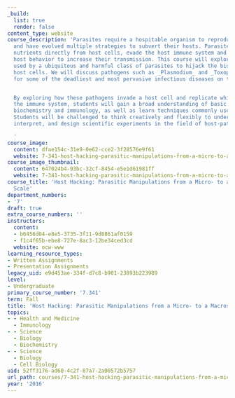 ```yaml
---
_build:
  list: true
  render: false
content_type: website
course_description: 'Parasites require a hospitable organism to reproduce and spread
  and have evolved multiple strategies to subvert their hosts. Parasites scavenge
  nutrients directly from host cells, evade the host immune system and even modify
  host behavior to increase their transmission. This course will explore the strategies
  used by a ubiquitous and harmful class of parasites to hijack the biology of their
  host cells. We will discuss pathogens such as _Plasmodium_ and _Toxoplasma,_ responsible
  for some of the deadliest and most pervasive infectious diseases on the planet.


  By exploring how these pathogens invade a host cell and replicate while evading
  the immune system, students will gain a broad understanding of basic cell biology,
  biochemistry and immunology, as well as learn techniques commonly used in cell biology.
  Students will be challenged to think creatively and flexibly to understand, critique,
  interpret, and design scientific experiments in the field of host-pathogen interactions.

  '
course_image:
  content: dfae154c-31e9-0e62-cce2-3f28576e9f61
  website: 7-341-host-hacking-parasitic-manipulations-from-a-micro-to-a-macroscopic-scale-fall-2016
course_image_thumbnail:
  content: 647024b4-93bc-32cf-8454-e5e1d61981ff
  website: 7-341-host-hacking-parasitic-manipulations-from-a-micro-to-a-macroscopic-scale-fall-2016
course_title: 'Host Hacking: Parasitic Manipulations from a Micro- to a Macroscopic
  Scale'
department_numbers:
- '7'
draft: true
extra_course_numbers: ''
instructors:
  content:
  - b6456d04-e8e5-3735-3f11-9d8861af0159
  - f1c4f65b-ebe8-727e-8ac3-12be34ced3cd
  website: ocw-www
learning_resource_types:
- Written Assignments
- Presentation Assignments
legacy_uid: e9d453ae-334f-d7c8-b901-23893b223989
level:
- Undergraduate
primary_course_number: '7.341'
term: Fall
title: 'Host Hacking: Parasitic Manipulations from a Micro- to a Macroscopic Scale'
topics:
- - Health and Medicine
  - Immunology
- - Science
  - Biology
  - Biochemistry
- - Science
  - Biology
  - Cell Biology
uid: 52ff3176-ad60-4c2f-87a7-2a00572b5757
url_path: courses/7-341-host-hacking-parasitic-manipulations-from-a-micro-to-a-macroscopic-scale-fall-2016
year: '2016'
---
```

